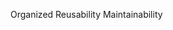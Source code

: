 <!-- a Simple File that containing code that can be used in other files -->
Organized 
Reusability
Maintainability
